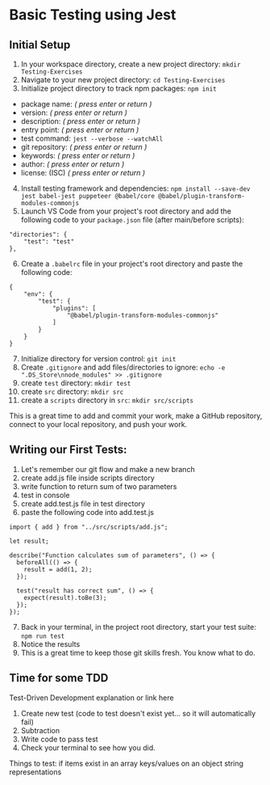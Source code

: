# Basic Testing using Jest

## Initial Setup

1. In your workspace directory, create a new project directory: `mkdir Testing-Exercises`
2. Navigate to your new project directory: `cd Testing-Exercises`
3. Initialize project directory to track npm packages: `npm init`

- package name: _( press enter or return )_
- version: _( press enter or return )_
- description: _( press enter or return )_
- entry point: _( press enter or return )_
- test command: `jest --verbose --watchAll`
- git repository: _( press enter or return )_
- keywords: _( press enter or return )_
- author: _( press enter or return )_
- license: (ISC) _( press enter or return )_

4. Install testing framework and dependencies: `npm install --save-dev jest babel-jest puppeteer @babel/core @babel/plugin-transform-modules-commonjs`
5. Launch VS Code from your project's root directory and add the following code to your `package.json` file (after main/before scripts):

```
"directories": {
    "test": "test"
},
```

6.  Create a `.babelrc` file in your project's root directory and paste the following code:

```
{
    "env": {
        "test": {
            "plugins": [
                "@babel/plugin-transform-modules-commonjs"
            ]
        }
    }
}
```

7. Initialize directory for version control: `git init`
8. Create `.gitignore` and add files/directories to ignore:
   `echo -e ".DS_Store\nnode_modules" >> .gitignore`
9. create `test` directory: `mkdir test`
10. create `src` directory: `mkdir src`
11. create a `scripts` directory in `src`: `mkdir src/scripts`

This is a great time to add and commit your work, make a GitHub repository, connect to your local repository, and push your work.

## Writing our First Tests:

1. Let's remember our git flow and make a new branch
2. create add.js file inside scripts directory
3. write function to return sum of two parameters
4. test in console
5. create add.test.js file in test directory
6. paste the following code into add.test.js

```
import { add } from "../src/scripts/add.js";

let result;

describe("Function calculates sum of parameters", () => {
  beforeAll(() => {
    result = add(1, 2);
  });

  test("result has correct sum", () => {
    expect(result).toBe(3);
  });
});

```

7. Back in your terminal, in the project root directory, start your test suite: `npm run test`
8. Notice the results
9. This is a great time to keep those git skills fresh. You know what to do.

## Time for some TDD

Test-Driven Development explanation or link here

1. Create new test (code to test doesn't exist yet... so it will automatically fail)
2. Subtraction
3. Write code to pass test
4. Check your terminal to see how you did.

Things to test:
if items exist in an array
keys/values on an object
string representations
